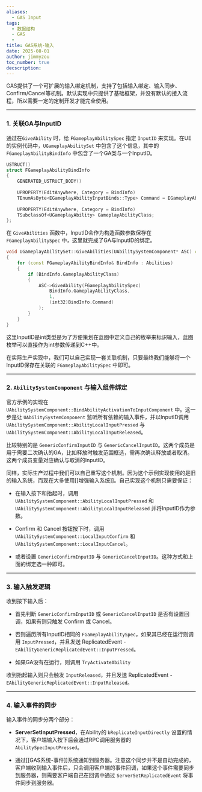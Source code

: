 ```yaml
---
aliases:
  - GAS Input
tags:
  - 数据结构
  - GAS
  - 
title: GAS系统-输入
date: 2025-08-01
author: jimmyzou
toc_number: true
decscription:
---
```


GAS提供了一个可扩展的输入绑定机制，支持了包括输入绑定、输入同步、Confirm/Cancel等机制。默认实现中只提供了基础框架，并没有默认的接入流程，所以需要一定的定制开发才能完全使用。

---

### **1. 关联GA与InputID**

通过在`GiveAbility` 时，给 `FGameplayAbilitySpec` 指定 `InputID` 来实现。在UE的实例代码中，`UGameplayAbilitySet` 中包含了这个信息，其中的 `FGameplayAbilityBindInfo` 中包含了一个GA类与一个InputID。

```cpp
USTRUCT()  
struct FGameplayAbilityBindInfo  
{ 
    GENERATED_USTRUCT_BODY()  
     
    UPROPERTY(EditAnywhere, Category = BindInfo)  
    TEnumAsByte<EGameplayAbilityInputBinds::Type> Command = EGameplayAbilityInputBinds::Ability1;
      
    UPROPERTY(EditAnywhere, Category = BindInfo)  
    TSubclassOf<UGameplayAbility> GameplayAbilityClass;  
};
```

在 `GiveAbilities` 函数中，InputID会作为构造函数参数保存在 `FGameplayAbilitySpec` 中，这里就完成了GA与InputID的绑定。

```cpp
void UGameplayAbilitySet::GiveAbilities(UAbilitySystemComponent* ASC) const  
{  
    for (const FGameplayAbilityBindInfo& BindInfo : Abilities)  
    {
        if (BindInfo.GameplayAbilityClass)  
        {
            ASC->GiveAbility(FGameplayAbilitySpec(
                BindInfo.GameplayAbilityClass,
                1,
                (int32)BindInfo.Command)
            );  
        }    
    }
}
```

这里InputID是int类型是为了方便策划在蓝图中定义自己的枚举来标识输入，蓝图枚举可以直接作为int参数传递到C++中。

在实际生产实现中，我们可以自己实现一套关联机制，只要最终我们能够将一个InputID保存在关联的 `FGameplayAbilitySpec` 中即可。

---

### **2. `AbilitySystemComponent` 与输入组件绑定**

官方示例的实现在 `UAbilitySystemComponent::BindAbilityActivationToInputComponent` 中。这一步是让 `UAbilitySystemComponent` 监听所有依赖的输入事件，并以InputID调用 `UAbilitySystemComponent::AbilityLocalInputPressed` 与 `UAbilitySystemComponent::AbilityLocalInputReleased`。

比较特别的是 `GenericConfirmInputID` 与 `GenericCancelInputID`。这两个成员是用于需要二次确认的GA，比如释放时触发范围框选，需再次确认释放或者取消。这两个成员变量对应确认与取消的InputID。

同样，实际生产过程中我们可以自己重写这个机制。因为这个示例实现使用的是旧的输入系统，而现在大多使用[[增强输入系统]]。自己实现这个机制只需要保证：

- 在输入按下和抬起时，调用 `UAbilitySystemComponent::AbilityLocalInputPressed` 和 `UAbilitySystemComponent::AbilityLocalInputReleased` 并将InputID作为参数。

- Confirm 和 Cancel 按钮按下时，调用 `UAbilitySystemComponent::LocalInputConfirm` 和 `UAbilitySystemComponent::LocalInputCancel`。

- 或者设置 `GenericConfirmInputID` 与 `GenericCancelInputID`。这种方式和上面的绑定选一种即可。 

---

### **3. 输入触发逻辑**

收到按下输入后：

- 首先判断 `GenericConfirmInputID` 或 `GenericCancelInputID` 是否有设置回调，如果有则只触发 Confirm 或 Cancel。

- 否则遍历所有InputID相同的 `FGameplayAbilitySpec`，如果其已经在运行则调用 `InputPressed`，并且发送 ReplicatedEvent - `EAbilityGenericReplicatedEvent::InputPressed`。

- 如果GA没有在运行，则调用 `TryActivateAbility`

收到抬起输入则只会触发 `InputReleased`，并且发送 ReplicatedEvent - `EAbilityGenericReplicatedEvent::InputReleased`。

---

### **4. 输入事件的同步**

输入事件的同步分两个部分：

- **ServerSetInputPressed**，在Ability的 `bReplicateInputDirectly` 设置的情况下，客户端输入按下后会通过RPC调用服务器的 `AbilitySpecInputPressed`。

- 通过[[GAS系统-事件]]系统通知到服务器。注意这个同步并不是自动完成的，客户端收到输入事件后，只会调用客户端的事件回调，如果这个事件需要同步到服务器，则需要客户端自己在回调中通过 `ServerSetReplicatedEvent` 将事件同步到服务器。


